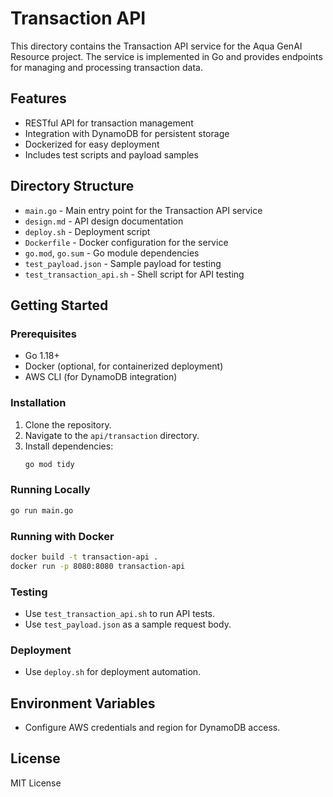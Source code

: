 # Transaction API

This directory contains the Transaction API service for the Aqua GenAI Resource project. The service is implemented in Go and provides endpoints for managing and processing transaction data.

## Features
- RESTful API for transaction management
- Integration with DynamoDB for persistent storage
- Dockerized for easy deployment
- Includes test scripts and payload samples

## Directory Structure
- `main.go` - Main entry point for the Transaction API service
- `design.md` - API design documentation
- `deploy.sh` - Deployment script
- `Dockerfile` - Docker configuration for the service
- `go.mod`, `go.sum` - Go module dependencies
- `test_payload.json` - Sample payload for testing
- `test_transaction_api.sh` - Shell script for API testing

## Getting Started

### Prerequisites
- Go 1.18+
- Docker (optional, for containerized deployment)
- AWS CLI (for DynamoDB integration)

### Installation
1. Clone the repository.
2. Navigate to the `api/transaction` directory.
3. Install dependencies:
   ```bash
   go mod tidy
   ```

### Running Locally
```bash
go run main.go
```

### Running with Docker
```bash
docker build -t transaction-api .
docker run -p 8080:8080 transaction-api
```

### Testing
- Use `test_transaction_api.sh` to run API tests.
- Use `test_payload.json` as a sample request body.

### Deployment
- Use `deploy.sh` for deployment automation.

## Environment Variables
- Configure AWS credentials and region for DynamoDB access.

## License
MIT License
